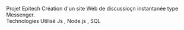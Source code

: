 Projet Epitech 
Création d'un site Web de discussioçn instantanée type Messenger.<br>
Technologies Utilisé Js , Node.js , SQL
